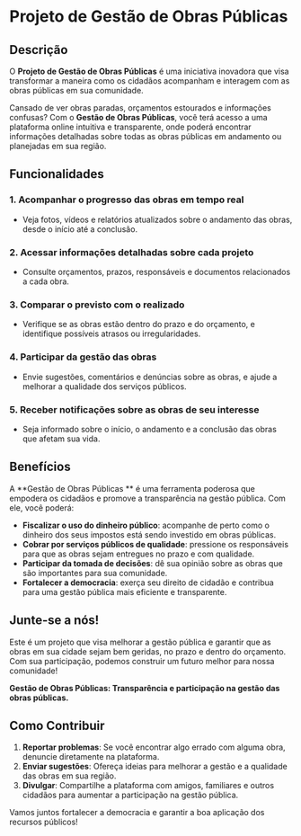 # Projeto de Gestão de Obras Públicas

## Descrição

O **Projeto de Gestão de Obras Públicas** é uma iniciativa inovadora que visa transformar a maneira como os cidadãos acompanham e interagem com as obras públicas em sua comunidade.

Cansado de ver obras paradas, orçamentos estourados e informações confusas? Com o **Gestão de Obras Públicas**, você terá acesso a uma plataforma online intuitiva e transparente, onde poderá encontrar informações detalhadas sobre todas as obras públicas em andamento ou planejadas em sua região.

## Funcionalidades

### 1. **Acompanhar o progresso das obras em tempo real**
   - Veja fotos, vídeos e relatórios atualizados sobre o andamento das obras, desde o início até a conclusão.

### 2. **Acessar informações detalhadas sobre cada projeto**
   - Consulte orçamentos, prazos, responsáveis e documentos relacionados a cada obra.

### 3. **Comparar o previsto com o realizado**
   - Verifique se as obras estão dentro do prazo e do orçamento, e identifique possíveis atrasos ou irregularidades.

### 4. **Participar da gestão das obras**
   - Envie sugestões, comentários e denúncias sobre as obras, e ajude a melhorar a qualidade dos serviços públicos.

### 5. **Receber notificações sobre as obras de seu interesse**
   - Seja informado sobre o início, o andamento e a conclusão das obras que afetam sua vida.

## Benefícios

A **Gestão de Obras Públicas ** é uma ferramenta poderosa que empodera os cidadãos e promove a transparência na gestão pública. Com ele, você poderá:

- **Fiscalizar o uso do dinheiro público**: acompanhe de perto como o dinheiro dos seus impostos está sendo investido em obras públicas.
- **Cobrar por serviços públicos de qualidade**: pressione os responsáveis para que as obras sejam entregues no prazo e com qualidade.
- **Participar da tomada de decisões**: dê sua opinião sobre as obras que são importantes para sua comunidade.
- **Fortalecer a democracia**: exerça seu direito de cidadão e contribua para uma gestão pública mais eficiente e transparente.

## Junte-se a nós!

Este é um projeto que visa melhorar a gestão pública e garantir que as obras em sua cidade sejam bem geridas, no prazo e dentro do orçamento. Com sua participação, podemos construir um futuro melhor para nossa comunidade!

**Gestão de Obras Públicas: Transparência e participação na gestão das obras públicas.**

## Como Contribuir

1. **Reportar problemas**: Se você encontrar algo errado com alguma obra, denuncie diretamente na plataforma.
2. **Enviar sugestões**: Ofereça ideias para melhorar a gestão e a qualidade das obras em sua região.
3. **Divulgar**: Compartilhe a plataforma com amigos, familiares e outros cidadãos para aumentar a participação na gestão pública.

Vamos juntos fortalecer a democracia e garantir a boa aplicação dos recursos públicos!


